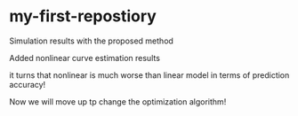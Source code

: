 # my-first-repostiory
Simulation results with the proposed method

Added nonlinear curve estimation results

it turns that nonlinear is much worse than linear model in terms of prediction accuracy!

Now we will move up tp change the optimization algorithm!

